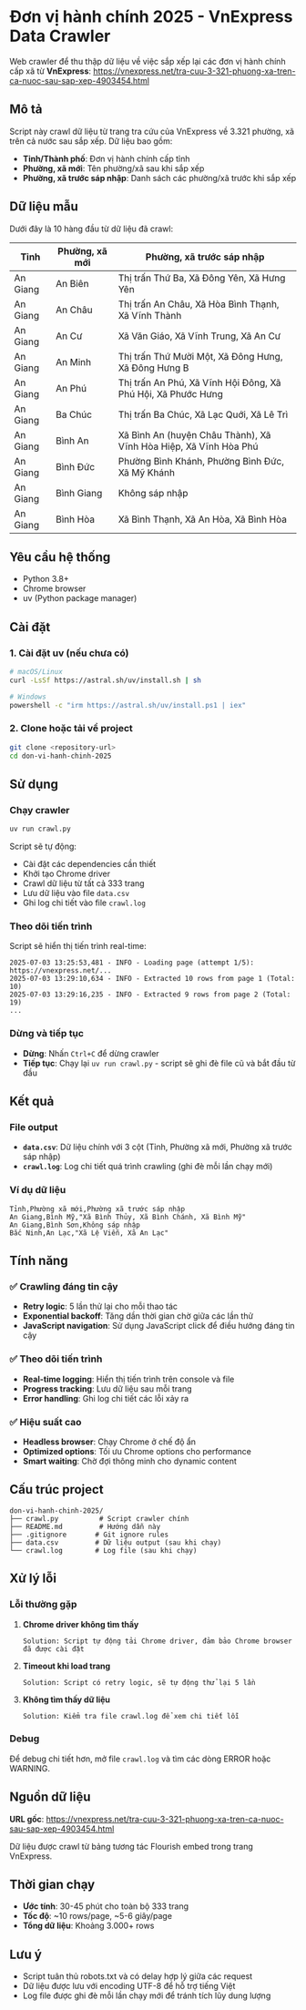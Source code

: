 # Đơn vị hành chính 2025 - VnExpress Data Crawler

Web crawler để thu thập dữ liệu về việc sắp xếp lại các đơn vị hành chính cấp xã từ **VnExpress**: https://vnexpress.net/tra-cuu-3-321-phuong-xa-tren-ca-nuoc-sau-sap-xep-4903454.html

## Mô tả

Script này crawl dữ liệu từ trang tra cứu của VnExpress về 3.321 phường, xã trên cả nước sau sắp xếp. Dữ liệu bao gồm:

- **Tỉnh/Thành phố**: Đơn vị hành chính cấp tỉnh
- **Phường, xã mới**: Tên phường/xã sau khi sắp xếp
- **Phường, xã trước sáp nhập**: Danh sách các phường/xã trước khi sắp xếp

## Dữ liệu mẫu

Dưới đây là 10 hàng đầu từ dữ liệu đã crawl:

| Tỉnh | Phường, xã mới | Phường, xã trước sáp nhập |
|-------|----------------|---------------------------|
| An Giang | An Biên | Thị trấn Thứ Ba, Xã Đông Yên, Xã Hưng Yên |
| An Giang | An Châu | Thị trấn An Châu, Xã Hòa Bình Thạnh, Xã Vĩnh Thành |
| An Giang | An Cư | Xã Văn Giáo, Xã Vĩnh Trung, Xã An Cư |
| An Giang | An Minh | Thị trấn Thứ Mười Một, Xã Đông Hưng, Xã Đông Hưng B |
| An Giang | An Phú | Thị trấn An Phú, Xã Vĩnh Hội Đông, Xã Phú Hội, Xã Phước Hưng |
| An Giang | Ba Chúc | Thị trấn Ba Chúc, Xã Lạc Quới, Xã Lê Trì |
| An Giang | Bình An | Xã Bình An (huyện Châu Thành), Xã Vĩnh Hòa Hiệp, Xã Vĩnh Hòa Phú |
| An Giang | Bình Đức | Phường Bình Khánh, Phường Bình Đức, Xã Mỹ Khánh |
| An Giang | Bình Giang | Không sáp nhập |
| An Giang | Bình Hòa | Xã Bình Thạnh, Xã An Hòa, Xã Bình Hòa |

## Yêu cầu hệ thống

- Python 3.8+
- Chrome browser
- uv (Python package manager)

## Cài đặt

### 1. Cài đặt uv (nếu chưa có)

```bash
# macOS/Linux
curl -LsSf https://astral.sh/uv/install.sh | sh

# Windows
powershell -c "irm https://astral.sh/uv/install.ps1 | iex"
```

### 2. Clone hoặc tải về project

```bash
git clone <repository-url>
cd don-vi-hanh-chinh-2025
```

## Sử dụng

### Chạy crawler

```bash
uv run crawl.py
```

Script sẽ tự động:

- Cài đặt các dependencies cần thiết
- Khởi tạo Chrome driver
- Crawl dữ liệu từ tất cả 333 trang
- Lưu dữ liệu vào file `data.csv`
- Ghi log chi tiết vào file `crawl.log`

### Theo dõi tiến trình

Script sẽ hiển thị tiến trình real-time:

```
2025-07-03 13:25:53,481 - INFO - Loading page (attempt 1/5): https://vnexpress.net/...
2025-07-03 13:29:10,634 - INFO - Extracted 10 rows from page 1 (Total: 10)
2025-07-03 13:29:16,235 - INFO - Extracted 9 rows from page 2 (Total: 19)
...
```

### Dừng và tiếp tục

- **Dừng**: Nhấn `Ctrl+C` để dừng crawler
- **Tiếp tục**: Chạy lại `uv run crawl.py` - script sẽ ghi đè file cũ và bắt đầu từ đầu

## Kết quả

### File output

- **`data.csv`**: Dữ liệu chính với 3 cột (Tỉnh, Phường xã mới, Phường xã trước sáp nhập)
- **`crawl.log`**: Log chi tiết quá trình crawling (ghi đè mỗi lần chạy mới)

### Ví dụ dữ liệu

```csv
Tỉnh,Phường xã mới,Phường xã trước sáp nhập
An Giang,Bình Mỹ,"Xã Bình Thủy, Xã Bình Chánh, Xã Bình Mỹ"
An Giang,Bình Sơn,Không sáp nhập
Bắc Ninh,An Lạc,"Xã Lệ Viễn, Xã An Lạc"
```

## Tính năng

### ✅ Crawling đáng tin cậy

- **Retry logic**: 5 lần thử lại cho mỗi thao tác
- **Exponential backoff**: Tăng dần thời gian chờ giữa các lần thử
- **JavaScript navigation**: Sử dụng JavaScript click để điều hướng đáng tin cậy

### ✅ Theo dõi tiến trình

- **Real-time logging**: Hiển thị tiến trình trên console và file
- **Progress tracking**: Lưu dữ liệu sau mỗi trang
- **Error handling**: Ghi log chi tiết các lỗi xảy ra

### ✅ Hiệu suất cao

- **Headless browser**: Chạy Chrome ở chế độ ẩn
- **Optimized options**: Tối ưu Chrome options cho performance
- **Smart waiting**: Chờ đợi thông minh cho dynamic content

## Cấu trúc project

```
don-vi-hanh-chinh-2025/
├── crawl.py          # Script crawler chính
├── README.md         # Hướng dẫn này
├── .gitignore       # Git ignore rules
├── data.csv         # Dữ liệu output (sau khi chạy)
└── crawl.log        # Log file (sau khi chạy)
```

## Xử lý lỗi

### Lỗi thường gặp

1. **Chrome driver không tìm thấy**

   ```
   Solution: Script tự động tải Chrome driver, đảm bảo Chrome browser đã được cài đặt
   ```

2. **Timeout khi load trang**

   ```
   Solution: Script có retry logic, sẽ tự động thử lại 5 lần
   ```

3. **Không tìm thấy dữ liệu**
   ```
   Solution: Kiểm tra file crawl.log để xem chi tiết lỗi
   ```

### Debug

Để debug chi tiết hơn, mở file `crawl.log` và tìm các dòng ERROR hoặc WARNING.

## Nguồn dữ liệu

**URL gốc**: https://vnexpress.net/tra-cuu-3-321-phuong-xa-tren-ca-nuoc-sau-sap-xep-4903454.html

Dữ liệu được crawl từ bảng tương tác Flourish embed trong trang VnExpress.

## Thời gian chạy

- **Ước tính**: 30-45 phút cho toàn bộ 333 trang
- **Tốc độ**: ~10 rows/page, ~5-6 giây/page
- **Tổng dữ liệu**: Khoảng 3.000+ rows

## Lưu ý

- Script tuân thủ robots.txt và có delay hợp lý giữa các request
- Dữ liệu được lưu với encoding UTF-8 để hỗ trợ tiếng Việt
- Log file được ghi đè mỗi lần chạy mới để tránh tích lũy dung lượng
